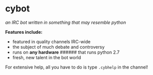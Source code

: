 cybot
=====

*an IRC bot written in something that may resemble python*


__Features include:__
* featured in quality channels IRC-wide
* the subject of much debate and controversy
* runs on __any hardware__ ###### that runs python 2.7
* fresh, new talent in the bot world

For extensive help, all you have to do is type `.cybhelp` in the channel!
